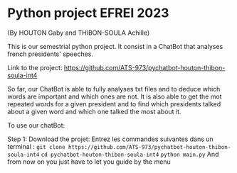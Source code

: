 # Python project EFREI 2023

(By HOUTON Gaby and THIBON-SOULA Achille)

This is our semestrial python project. It consist in a ChatBot that analyses french presidents' speeches.

Link to the project: https://github.com/ATS-973/pychatbot-houton-thibon-soula-int4

So far, our ChatBot is able to fully analyses txt files and to deduce which words are important and which ones are not. It is also able to get the mot repeated words for a given president and to find which presidents talked about a given word and which one talked the most about it.

To use our chatBot:

Step 1: Download the projet:
    Entrez les commandes suivantes dans un terminal :
    ```git clone https://github.com/ATS-973/pychatbot-houton-thibon-soula-int4```
    ```cd pychatbot-houton-thibon-soula-int4```
    ```python main.py```
    And from now on you just have to let you guide by the menu
